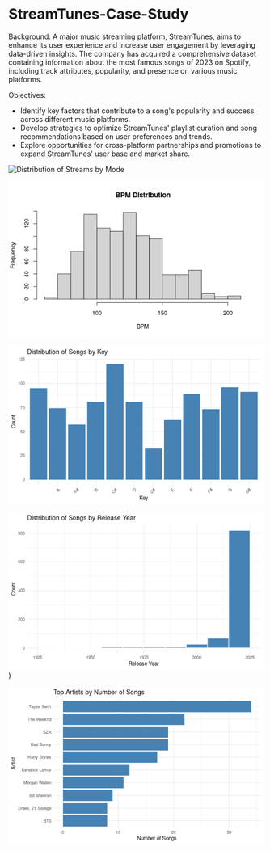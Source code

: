 # StreamTunes-Case-Study
Background: A major music streaming platform, StreamTunes, aims to enhance its user experience and increase user engagement by leveraging data-driven insights. The company has acquired a comprehensive dataset containing information about the most famous songs of 2023 on Spotify,
including track attributes, popularity, and presence on various music platforms.


Objectives:
- Identify key factors that contribute to a song's popularity and success across different music platforms.
- Develop strategies to optimize StreamTunes' playlist curation and song recommendations based on user preferences and trends.
- Explore opportunities for cross-platform partnerships and promotions to expand StreamTunes' user base and market share.


![Distribution of Streams by Mode]([https://github.com/karammulc/StreamTunes-Case-Study](https://github.com/karammulc/StreamTunes-Case-Study/blob/main/Images/Distribution%20of%20Streams%20by%20Mode.png))

![BPM Distribution](https://github.com/karammulc/StreamTunes-Case-Study/blob/main/Images/BPM%20Distribution.png) 

![Distribution of Songs by Key](https://github.com/karammulc/StreamTunes-Case-Study/blob/main/Images/Distribution%20of%20Songs%20by%20Key.png)

![Distribution of Songs by Release Year](https://github.com/karammulc/StreamTunes-Case-Study/blob/main/Images/Distribution%20of%20Songs%20by%20Release%20Year.png))

![Top Artists by Number of Songs](https://github.com/karammulc/StreamTunes-Case-Study/blob/main/Images/Top%20Artists%20by%20Number%20of%20Songs.png)

